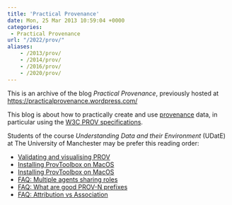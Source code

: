 ```yaml
---
title: 'Practical Provenance'
date: Mon, 25 Mar 2013 10:59:04 +0000
categories: 
 - Practical Provenance
url: "/2022/prov/"
aliases:
    - /2013/prov/
    - /2014/prov/
    - /2016/prov/
    - /2020/prov/
---
```


This is an archive of the blog _Practical Provenance_, previously hosted at <https://practicalprovenance.wordpress.com/> 

This blog is about how to practically create and use [provenance](http://en.wikipedia.org/wiki/Provenance) data, in particular using the [W3C PROV specifications](http://www.w3.org/TR/prov-overview/). 

Students of the course _Understanding Data and their Environment_ (UDatE) at The University of Manchester may be prefer this reading order:

* [Validating and visualising PROV](/2020/prov/validating-and-visualising-prov/)
* [Installing ProvToolbox on MacOS](/2020/prov/installing-provtoolbox-on-macos/)
* [Installing ProvToolbox on MacOS](/2020/prov/installing-provtoolbox-on-macos/)
* [FAQ: Multiple agents sharing roles](/2020/prov/multiple-agents-sharing-roles/)
* [FAQ: What are good PROV-N prefixes](/2020/prov/what-are-good-prov-n-prefixes/)
* [FAQ: Attribution vs Association](/2020/prov/attribution-vs-association/)

